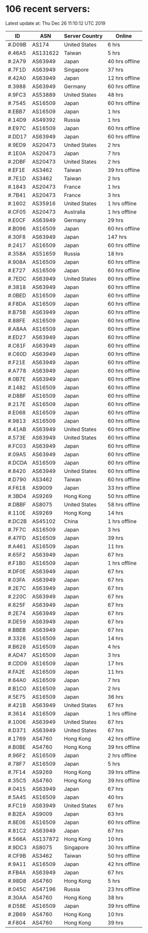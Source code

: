 # 106 recent servers:

Latest update at: Thu Dec 26 11:10:12 UTC 2019

| ID | ASN | Server Country | Online |
| -- | --- | -------------- | ------ |
| #.D09B | AS174 | United States | 6 hrs |
| #.46A5 | AS131622 | Taiwan | 5 hrs |
| #.2A79 | AS63949 | Japan | 40 hrs offline |
| #.7F1D | AS63949 | Singapore | 37 hrs |
| #.42A0 | AS63949 | Japan | 12 hrs offline |
| #.3988 | AS63949 | Germany | 60 hrs offline |
| #.9FC3 | AS53889 | United States | 48 hrs |
| #.7545 | AS16509 | Japan | 60 hrs offline |
| #.EBB7 | AS16509 | Japan | 1 hrs |
| #.14D9 | AS49392 | Russia | 1 hrs |
| #.E97C | AS16509 | Japan | 60 hrs offline |
| #.DD17 | AS63949 | Japan | 60 hrs offline |
| #.9ED9 | AS20473 | United States | 2 hrs |
| #.1E0A | AS20473 | Japan | 7 hrs |
| #.2DBF | AS20473 | United States | 2 hrs |
| #.EF1E | AS3462 | Taiwan | 39 hrs offline |
| #.7E1D | AS3462 | Taiwan | 2 hrs |
| #.1843 | AS20473 | France | 1 hrs |
| #.7B41 | AS20473 | France | 3 hrs |
| #.1602 | AS35916 | United States | 1 hrs offline |
| #.CF05 | AS20473 | Australia | 1 hrs offline |
| #.E0CF | AS63949 | Germany | 29 hrs |
| #.B096 | AS16509 | Japan | 60 hrs offline |
| #.30F8 | AS63949 | Japan | 147 hrs |
| #.2417 | AS16509 | Japan | 60 hrs offline |
| #.358A | AS51659 | Russia | 18 hrs |
| #.908A | AS16509 | Japan | 60 hrs offline |
| #.E727 | AS16509 | Japan | 60 hrs offline |
| #.7EDC | AS63949 | United States | 60 hrs offline |
| #.3818 | AS63949 | Japan | 60 hrs offline |
| #.0BED | AS16509 | Japan | 60 hrs offline |
| #.F8DA | AS16509 | Japan | 60 hrs offline |
| #.B75B | AS63949 | Japan | 60 hrs offline |
| #.88FE | AS16509 | Japan | 60 hrs offline |
| #.A8AA | AS16509 | Japan | 60 hrs offline |
| #.ED27 | AS63949 | Japan | 60 hrs offline |
| #.C61F | AS63949 | Japan | 60 hrs offline |
| #.C60D | AS63949 | Japan | 60 hrs offline |
| #.F21E | AS63949 | Japan | 60 hrs offline |
| #.A778 | AS63949 | Japan | 60 hrs offline |
| #.0B7E | AS63949 | Japan | 60 hrs offline |
| #.1482 | AS16509 | Japan | 60 hrs offline |
| #.D8BF | AS16509 | Japan | 60 hrs offline |
| #.217E | AS16509 | Japan | 60 hrs offline |
| #.E068 | AS16509 | Japan | 60 hrs offline |
| #.9813 | AS16509 | Japan | 60 hrs offline |
| #.41AB | AS63949 | United States | 60 hrs offline |
| #.573E | AS63949 | United States | 60 hrs offline |
| #.FC03 | AS63949 | Japan | 60 hrs offline |
| #.09A5 | AS63949 | Japan | 60 hrs offline |
| #.DCDA | AS16509 | Japan | 60 hrs offline |
| #.8420 | AS63949 | United States | 60 hrs offline |
| #.D790 | AS3462 | Taiwan | 60 hrs offline |
| #.F618 | AS9009 | Japan | 33 hrs offline |
| #.3BD4 | AS9269 | Hong Kong | 50 hrs offline |
| #.DBBF | AS8075 | United States | 58 hrs offline |
| #.110E | AS9269 | Hong Kong | 14 hrs |
| #.DC2B | AS45102 | China | 1 hrs offline |
| #.7F7C | AS16509 | Japan | 3 hrs |
| #.47FD | AS16509 | Japan | 39 hrs |
| #.A461 | AS16509 | Japan | 11 hrs |
| #.65F2 | AS63949 | Japan | 67 hrs |
| #.F1B0 | AS16509 | Japan | 1 hrs offline |
| #.DF0E | AS63949 | Japan | 67 hrs |
| #.03FA | AS63949 | Japan | 67 hrs |
| #.2E7C | AS63949 | Japan | 67 hrs |
| #.220C | AS63949 | Japan | 67 hrs |
| #.825F | AS63949 | Japan | 67 hrs |
| #.2E74 | AS63949 | Japan | 67 hrs |
| #.DE59 | AS63949 | Japan | 67 hrs |
| #.BBEB | AS63949 | Japan | 67 hrs |
| #.3326 | AS16509 | Japan | 14 hrs |
| #.B628 | AS16509 | Japan | 4 hrs |
| #.AD47 | AS16509 | Japan | 3 hrs |
| #.CDD9 | AS16509 | Japan | 17 hrs |
| #.FA2E | AS16509 | Japan | 11 hrs |
| #.64A0 | AS16509 | Japan | 7 hrs |
| #.B1C0 | AS16509 | Japan | 2 hrs |
| #.5E75 | AS16509 | Japan | 36 hrs |
| #.421B | AS63949 | United States | 67 hrs |
| #.3614 | AS16509 | Japan | 1 hrs offline |
| #.1006 | AS63949 | United States | 67 hrs |
| #.D371 | AS63949 | United States | 67 hrs |
| #.1769 | AS4760 | Hong Kong | 42 hrs offline |
| #.B0BE | AS4760 | Hong Kong | 39 hrs offline |
| #.96F2 | AS16509 | Japan | 2 hrs offline |
| #.78F7 | AS16509 | Japan | 5 hrs |
| #.7F14 | AS9269 | Hong Kong | 39 hrs offline |
| #.35C5 | AS4760 | Hong Kong | 39 hrs offline |
| #.0415 | AS63949 | Japan | 67 hrs |
| #.5A45 | AS16509 | Japan | 40 hrs |
| #.FC19 | AS63949 | United States | 67 hrs |
| #.B2EA | AS9009 | Japan | 63 hrs |
| #.8E06 | AS16509 | Japan | 60 hrs offline |
| #.81C2 | AS63949 | Japan | 67 hrs |
| #.566A | AS137872 | Hong Kong | 10 hrs |
| #.9DC3 | AS8075 | Singapore | 30 hrs offline |
| #.CF9B | AS3462 | Taiwan | 50 hrs offline |
| #.9A11 | AS16509 | Japan | 42 hrs offline |
| #.FB4A | AS63949 | Japan | 67 hrs |
| #.98D8 | AS4760 | Hong Kong | 5 hrs |
| #.045C | AS47196 | Russia | 23 hrs offline |
| #.30AA | AS4760 | Hong Kong | 38 hrs |
| #.D58E | AS16509 | Japan | 39 hrs offline |
| #.2B69 | AS4760 | Hong Kong | 10 hrs |
| #.F804 | AS4760 | Hong Kong | 39 hrs |

